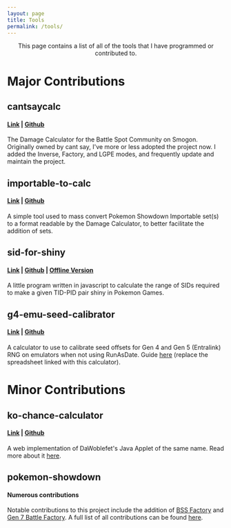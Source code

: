 ```yaml
---
layout: page
title: Tools
permalink: /tools/
---
```

<p style="text-align: center;">This page contains a list of all of the tools that I have programmed or contributed to.</p>

# Major Contributions

## cantsaycalc
#### <a href="https://spo.ink/bsscalc" target="\_blank">Link</a> | <a href="https://git.io/fhsmK" target="\_blank">Github</a>
The Damage Calculator for the Battle Spot Community on Smogon. Originally owned by cant say, I've more or less adopted the project now. I added the Inverse, Factory, and LGPE modes, and frequently update and maintain the project.

## importable-to-calc
#### <a href="https://cantsay.github.io/resources/importable-to-calc/" target="\_blank">Link</a> | <a href="https://git.io/fhsYT" target="\_blank">Github</a>
A simple tool used to mass convert Pokemon Showdown Importable set(s) to a format readable by the Damage Calculator, to better facilitate the addition of sets.

## sid-for-shiny
#### [Link](./sid-for-shiny/) | <a href="https://git.io/fhsfi" target="\_blank">Github</a> | <a href="https://git.io/fhsq7" target="\_blank">Offline Version</a>
A little program written in javascript to calculate the range of SIDs required to make a given TID-PID pair shiny in Pokemon Games.

## g4-emu-seed-calibrator
#### [Link](./g4-emu-seed-calibrator/) | <a href="https://git.io/fhsmY" target="\_blank">Github</a>
A calculator to use to calibrate seed offsets for Gen 4 and Gen 5 (Entralink) RNG on emulators when not using RunAsDate.
Guide <a href="https://www.smogon.com/forums/threads/52180/page-1645#post-7137598" target="\_blank">here</a> (replace the spreadsheet linked with this calculator).

# Minor Contributions

## ko-chance-calculator
#### <a href="https://git.io/fhsYC" target="\_blank">Link</a> | <a href="https://git.io/fhsY8" target="\_blank">Github</a>
A web implementation of DaWoblefet's Java Applet of the same name. Read more about it <a href="https://www.smogon.com/forums/threads/3597699/page-2#post-7999983" target="\_blank">here</a>.

## pokemon-showdown
#### Numerous contributions
Notable contributions to this project include the addition of <a href="https://git.io/vHnaS" target="\_blank">BSS Factory</a> and <a href="https://git.io/vAMID" target="\_blank">Gen 7 Battle Factory</a>. A full list of all contributions can be found <a href="https://git.io/fhsY1" target="\_blank">here</a>.
